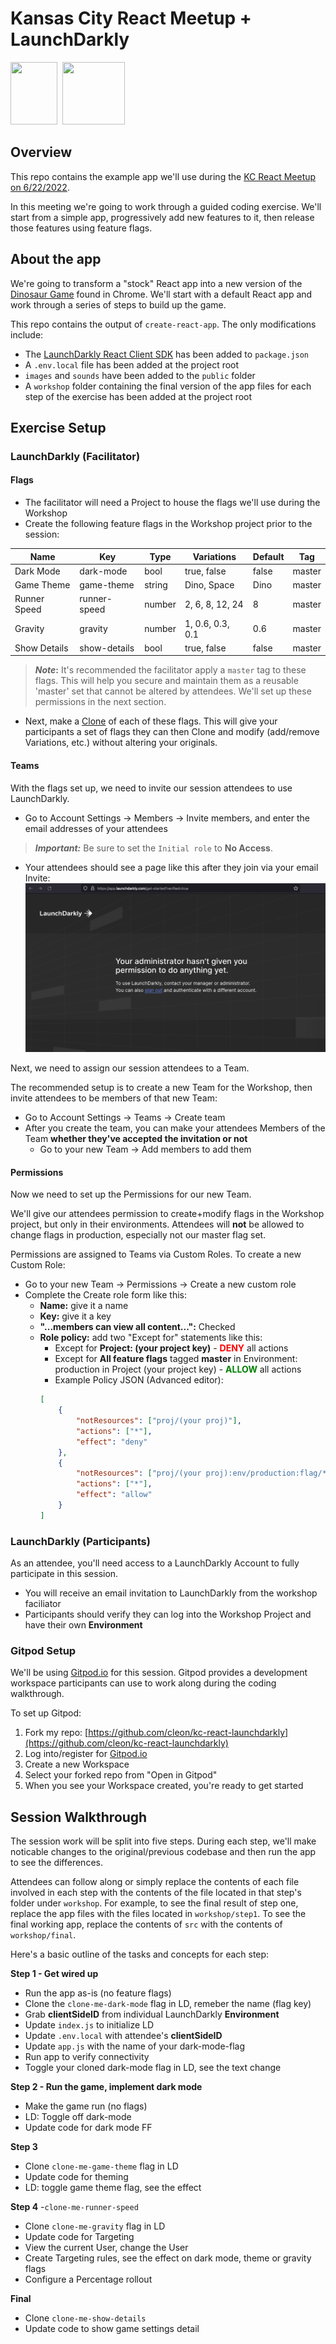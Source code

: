 # Kansas City React Meetup + LaunchDarkly

<p align="left">
    <img width="75" height="100" src="https://ih1.redbubble.net/image.451630689.0249/flat,750x,075,f-pad,750x1000,f8f8f8.u3.jpg">&nbsp;
    <img width="100" height="100" src="https://res.cloudinary.com/crunchbase-production/image/upload/c_lpad,h_170,w_170,f_auto,b_white,q_auto:eco,dpr_1/b5qnw15lckk72stqydxp">
</p>

## Overview

This repo contains the example app we'll use during the [KC React Meetup on 6/22/2022](https://www.meetup.com/kansas-city-react-meetup/events/zrtdtsydcjbdc/).

In this meeting we're going to work through a guided coding exercise. We'll start from a simple app, progressively add new features to it, then release those features using feature flags.

## About the app

We're going to transform a "stock" React app into a new version of the [Dinosaur Game](https://en.wikipedia.org/wiki/Dinosaur_Game) found in Chrome. We'll start with a default React app and work through a series of steps to build up the game.

This repo contains the output of `create-react-app`. The only modifications include:
 * The [LaunchDarkly React Client SDK](https://github.com/launchdarkly/react-client-sdk) has been added to `package.json`
 * A `.env.local` file has been added at the project root
 * `images` and `sounds` have been added to the `public` folder
 * A `workshop` folder containing the final version of the app files for each step of the exercise has been added at the project root

## Exercise Setup

### LaunchDarkly (Facilitator)

#### **Flags**

* The facilitator will need a Project to house the flags we'll use during the Workshop
* Create the following feature flags in the Workshop project prior to the session:

| Name      | Key | Type | Variations | Default | Tag |
| --------- | ---- |---- | ---------- | ------- | ----|
| Dark Mode | dark-mode | bool | true, false| false | master |
| Game Theme| game-theme | string | Dino, Space | Dino | master |
| Runner Speed | runner-speed | number | 2, 6, 8, 12, 24 | 8 | master |
| Gravity   | gravity | number | 1, 0.6, 0.3, 0.1 | 0.6 | master |
| Show Details | show-details | bool | true, false | false | master |

> **_Note_:** It's recommended the facilitator apply a `master` tag to these flags. This will help you secure and maintain them as a reusable 'master' set that cannot be altered by attendees. We'll set up these permissions in the next section. 

* Next, make a [Clone](https://docs.launchdarkly.com/home/getting-started/feature-flags/?q=clone#cloning-flags) of each of these flags. This will give your participants a set of flags they can then Clone and modify (add/remove Variations, etc.) without altering your originals.

#### **Teams**

With the flags set up, we need to invite our session attendees to use LaunchDarkly.
* Go to Account Settings &#8594; Members &#8594; Invite members, and enter the email addresses of your attendees
>**_Important:_** Be sure to set the `Initial role` to **No Access**.
* Your attendees should see a page like this after they join via your email Invite: ![no access image](./kc-react-launchdarkly/workshop/docs/images/no-access.png)

Next, we need to assign our session attendees to a Team. 

The recommended setup is to create a new Team for the Workshop, then invite attendees to be members of that new Team:
* Go to Account Settings &#8594; Teams &#8594; Create team
* After you create the team, you can make your attendees Members of the Team **whether they've accepted the invitation or not**
    * Go to your new Team &#8594; Add members to add them

#### **Permissions**

Now we need to set up the Permissions for our new Team.

We'll give our attendees permission to create+modify flags in the Workshop project, but only in their environments. Attendees will **not** be allowed to change flags in production, especially not our master flag set.

Permissions are assigned to Teams via Custom Roles. To create a new Custom Role:
* Go to your new Team &#8594; Permissions &#8594; Create a new custom role
* Complete the Create role form like this:
    * **Name:** give it a name
    * **Key:** give it a key
    * **"...members can view all content...":** Checked
    * **Role policy:** add two "Except for" statements like this:
        * Except for **Project: (your project key)** - **<span style="color: red">DENY</span>** all actions
        * Except for **All feature flags** tagged **master** in Environment: production in Project (your project key) - **<span style="color: green">ALLOW</span>** all actions
        * Example Policy JSON (Advanced editor):
        ```json
        [
            {
                "notResources": ["proj/(your proj)"],
                "actions": ["*"],
                "effect": "deny"
            },
            {
                "notResources": ["proj/(your proj):env/production:flag/*;master"],
                "actions": ["*"],
                "effect": "allow"
            }
        ]
        ```

### LaunchDarkly (Participants)

As an attendee, you'll need access to a LaunchDarkly Account to fully participate in this session. 

* You will receive an email invitation to LaunchDarkly from the workshop faciliator
* Participants should verify they can log into the Workshop Project and have their own **Environment**

### Gitpod Setup

We'll be using [Gitpod.io](gitpod.io) for this session. Gitpod provides a development workspace participants can use to work along during the coding walkthrough.

To set up Gitpod:

1. Fork my repo: [https://github.com/cleon/kc-react-launchdarkly](https://github.com/cleon/kc-react-launchdarkly)
2. Log into/register for [Gitpod.io](https://gitpod.io)
3. Create a new Workspace
4. Select your forked repo from "Open in Gitpod"
5. When you see your Workspace created, you're ready to get started

## Session Walkthrough

The session work will be split into five steps. During each step, we'll make noticable changes to the original/previous codebase and then run the app to see the differences. 

Attendees can follow along or simply replace the contents of each file involved in each step with the contents of the file located in that step's folder under `workshop`. For example, to see the final result of step one, replace the app files with the files located in `workshop/step1`. To see the final working app, replace the contents of `src` with the contents of `workshop/final`.

Here's a basic outline of the tasks and concepts for each step:

**Step 1 - Get wired up**
- Run the app as-is (no feature flags)
- Clone the `clone-me-dark-mode` flag in LD, remeber the name (flag key)
- Grab **clientSideID** from individual LaunchDarkly **Environment** 
- Update `index.js` to initialize LD
- Update `.env.local` with attendee's **clientSideID**
- Update `app.js` with the name of your dark-mode-flag
- Run app to verify connectivity
- Toggle your cloned dark-mode flag in LD, see the text change

**Step 2 - Run the game, implement dark mode**
- Make the game run (no flags)
- LD: Toggle off dark-mode
- Update code for dark mode FF

**Step 3**
- Clone `clone-me-game-theme` flag in LD
- Update code for theming
- LD: toggle game theme flag, see the effect

**Step 4**
-`clone-me-runner-speed` 
- Clone `clone-me-gravity` flag in LD
- Update code for Targeting
- View the current User, change the User
- Create Targeting rules, see the effect on dark mode, theme or gravity flags
- Configure a Percentage rollout

**Final**
- Clone `clone-me-show-details`
- Update code to show game settings detail